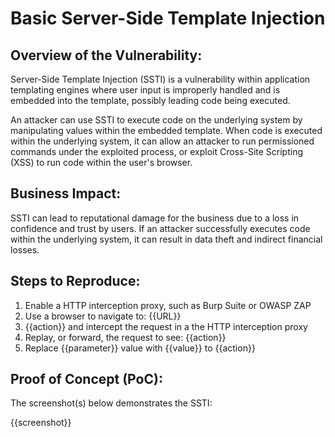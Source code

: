 # Basic Server-Side Template Injection

## Overview of the Vulnerability:

Server-Side Template Injection (SSTI) is a vulnerability within application templating engines where user input is improperly handled and is embedded into the template, possibly leading code being executed.

An attacker can use SSTI to execute code on the underlying system by manipulating values within the embedded template. When code is executed within the underlying system, it can allow an attacker to run permissioned commands under the exploited process, or exploit Cross-Site Scripting (XSS) to run code within the user's browser.

## Business Impact:

SSTI can lead to reputational damage for the business due to a loss in confidence and trust by users. If an attacker successfully executes code within the underlying system, it can result in data theft and indirect financial losses.

## Steps to Reproduce:

1. Enable a HTTP interception proxy, such as Burp Suite or OWASP ZAP
1. Use a browser to navigate to: {{URL}}
1. {{action}} and intercept the request in a the HTTP interception proxy
1. Replay, or forward, the request to see: {{action}}
1. Replace {{parameter}} value with {{value}} to {{action}}

## Proof of Concept (PoC):

The screenshot(s) below demonstrates the SSTI:

{{screenshot}}
